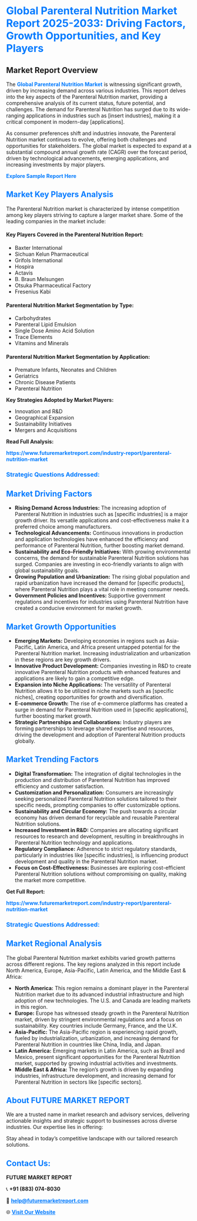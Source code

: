 <h1 style="color: #007BFF;">Global Parenteral Nutrition Market Report 2025-2033: Driving Factors, Growth Opportunities, and Key Players</h1>

<section id="overview">
<h2>Market Report Overview</h2>
<p>The <a href="https://www.futuremarketreport.com/industry-report/parenteral-nutrition-market" style="color: #007BFF; text-decoration: none;"><strong>Global Parenteral Nutrition Market</strong></a> is witnessing significant growth, driven by increasing demand across various industries. This report delves into the key aspects of the Parenteral Nutrition market, providing a comprehensive analysis of its current status, future potential, and challenges. The demand for Parenteral Nutrition has surged due to its wide-ranging applications in industries such as [insert industries], making it a critical component in modern-day [applications].</p>
<p>As consumer preferences shift and industries innovate, the Parenteral Nutrition market continues to evolve, offering both challenges and opportunities for stakeholders. The global market is expected to expand at a substantial compound annual growth rate (CAGR) over the forecast period, driven by technological advancements, emerging applications, and increasing investments by major players.</p>
</section>

<section id="overview">
<p><a href="https://www.futuremarketreport.com/request-sample/reportId=125754" style="color: #007BFF; text-decoration: none;"><strong>Explore Sample Report Here</strong></a></p>
</section>

<section id="key-players">
<h2 style="color: #007BFF;">Market Key Players Analysis</h2>
<p>The Parenteral Nutrition market is characterized by intense competition among key players striving to capture a larger market share. Some of the leading companies in the market include:</p>
<h4>Key Players Covered in the Parenteral Nutrition Report:</h4>
<ul><li>Baxter International</li><li>Sichuan Kelun Pharmaceutical</li><li>Grifols International</li><li>Hospira</li><li>Actavis</li><li>B. Braun Melsungen</li><li>Otsuka Pharmaceutical Factory</li><li>Fresenius Kabi</li></ul>
<h4>Parenteral Nutrition Market Segmentation by Type:</h4>
<ul><li>Carbohydrates</li><li>Parenteral Lipid Emulsion</li><li>Single Dose Amino Acid Solution</li><li>Trace Elements</li><li>Vitamins and Minerals</li></ul>

<h4>Parenteral Nutrition Market Segmentation by Application:</h4>
<ul><li>Premature Infants, Neonates and Children</li><li>Geriatrics</li><li>Chronic Disease Patients</li><li>Parenteral Nutrition</li></ul>
<p><strong>Key Strategies Adopted by Market Players:</strong></p>
<ul>
<li>Innovation and R&D</li>
<li>Geographical Expansion</li>
<li>Sustainability Initiatives</li>
<li>Mergers and Acquisitions</li>
</ul>
</section>

<section>
<p><strong>Read Full Analysis: </strong></p><a href="https://www.futuremarketreport.com/industry-report/parenteral-nutrition-market" style="color: #007BFF; text-decoration: none;"><strong>https://www.futuremarketreport.com/industry-report/parenteral-nutrition-market</strong></a>
<h3 style="color: #007BFF;">Strategic Questions Addressed:</h3>
</section>

<section id="driving-factors">
<h2 style="color: #007BFF;">Market Driving Factors</h2>
<ul>
<li><strong>Rising Demand Across Industries:</strong> The increasing adoption of Parenteral Nutrition in industries such as [specific industries] is a major growth driver. Its versatile applications and cost-effectiveness make it a preferred choice among manufacturers.</li>
<li><strong>Technological Advancements:</strong> Continuous innovations in production and application technologies have enhanced the efficiency and performance of Parenteral Nutrition, further boosting market demand.</li>
<li><strong>Sustainability and Eco-Friendly Initiatives:</strong> With growing environmental concerns, the demand for sustainable Parenteral Nutrition solutions has surged. Companies are investing in eco-friendly variants to align with global sustainability goals.</li>
<li><strong>Growing Population and Urbanization:</strong> The rising global population and rapid urbanization have increased the demand for [specific products], where Parenteral Nutrition plays a vital role in meeting consumer needs.</li>
<li><strong>Government Policies and Incentives:</strong> Supportive government regulations and incentives for industries using Parenteral Nutrition have created a conducive environment for market growth.</li>
</ul>
</section>

<section id="growth-opportunities">
<h2 style="color: #007BFF;">Market Growth Opportunities</h2>
<ul>
<li><strong>Emerging Markets:</strong> Developing economies in regions such as Asia-Pacific, Latin America, and Africa present untapped potential for the Parenteral Nutrition market. Increasing industrialization and urbanization in these regions are key growth drivers.</li>
<li><strong>Innovative Product Development:</strong> Companies investing in R&D to create innovative Parenteral Nutrition products with enhanced features and applications are likely to gain a competitive edge.</li>
<li><strong>Expansion into Niche Applications:</strong> The versatility of Parenteral Nutrition allows it to be utilized in niche markets such as [specific niches], creating opportunities for growth and diversification.</li>
<li><strong>E-commerce Growth:</strong> The rise of e-commerce platforms has created a surge in demand for Parenteral Nutrition used in [specific applications], further boosting market growth.</li>
<li><strong>Strategic Partnerships and Collaborations:</strong> Industry players are forming partnerships to leverage shared expertise and resources, driving the development and adoption of Parenteral Nutrition products globally.</li>
</ul>
</section>

<section id="trending-factors">
<h2 style="color: #007BFF;">Market Trending Factors</h2>
<ul>
<li><strong>Digital Transformation:</strong> The integration of digital technologies in the production and distribution of Parenteral Nutrition has improved efficiency and customer satisfaction.</li>
<li><strong>Customization and Personalization:</strong> Consumers are increasingly seeking personalized Parenteral Nutrition solutions tailored to their specific needs, prompting companies to offer customizable options.</li>
<li><strong>Sustainability and Circular Economy:</strong> The push towards a circular economy has driven demand for recyclable and reusable Parenteral Nutrition solutions.</li>
<li><strong>Increased Investment in R&D:</strong> Companies are allocating significant resources to research and development, resulting in breakthroughs in Parenteral Nutrition technology and applications.</li>
<li><strong>Regulatory Compliance:</strong> Adherence to strict regulatory standards, particularly in industries like [specific industries], is influencing product development and quality in the Parenteral Nutrition market.</li>
<li><strong>Focus on Cost-Effectiveness:</strong> Businesses are exploring cost-efficient Parenteral Nutrition solutions without compromising on quality, making the market more competitive.</li>
</ul>
</section>

<section>
<p><strong>Get Full Report: </strong></p><a href="https://www.futuremarketreport.com/industry-report/parenteral-nutrition-market" style="color: #007BFF; text-decoration: none;"><strong>https://www.futuremarketreport.com/industry-report/parenteral-nutrition-market</strong></a>
<h3 style="color: #007BFF;">Strategic Questions Addressed:</h3>
</section>


<section id="regional-analysis">
<h2 style="color: #007BFF;">Market Regional Analysis</h2>
<p>The global Parenteral Nutrition market exhibits varied growth patterns across different regions. The key regions analyzed in this report include North America, Europe, Asia-Pacific, Latin America, and the Middle East & Africa:</p>
<ul>
<li><strong>North America:</strong> This region remains a dominant player in the Parenteral Nutrition market due to its advanced industrial infrastructure and high adoption of new technologies. The U.S. and Canada are leading markets in this region.</li>
<li><strong>Europe:</strong> Europe has witnessed steady growth in the Parenteral Nutrition market, driven by stringent environmental regulations and a focus on sustainability. Key countries include Germany, France, and the U.K.</li>
<li><strong>Asia-Pacific:</strong> The Asia-Pacific region is experiencing rapid growth, fueled by industrialization, urbanization, and increasing demand for Parenteral Nutrition in countries like China, India, and Japan.</li>
<li><strong>Latin America:</strong> Emerging markets in Latin America, such as Brazil and Mexico, present significant opportunities for the Parenteral Nutrition market, supported by growing industrial activities and investments.</li>
<li><strong>Middle East & Africa:</strong> The region’s growth is driven by expanding industries, infrastructure development, and increasing demand for Parenteral Nutrition in sectors like [specific sectors].</li>
</ul>
</section>

<footer>
<h2 style="color: #007BFF;">About FUTURE MARKET REPORT</h2>
<p>We are a trusted name in market research and advisory services, delivering actionable insights and strategic support to businesses across diverse industries. Our expertise lies in offering:</p>

<p>Stay ahead in today’s competitive landscape with our tailored research solutions.</p>

<h2 style="color: #007BFF;">Contact Us:</h2>
<p><strong>FUTURE MARKET REPORT</strong></p>
<p>📞 <strong>+91 (883) 074-8030</strong></p>
<p>📧 <strong><a href="mailto:help@futuremarketreport.com" style="color: #007BFF;">help@futuremarketreport.com</a></strong></p>
<p>🌐 <strong><a href="https://www.futuremarketreport.com/" style="color: #007BFF;">Visit Our Website</a></strong></p>
</footer>